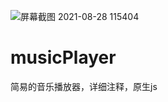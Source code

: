 ![屏幕截图 2021-08-28 115404](https://user-images.githubusercontent.com/75469806/131205394-23a26e59-94fe-4a2b-b45a-0ff6d54bf6ca.png)
# musicPlayer
简易的音乐播放器，详细注释，原生js
